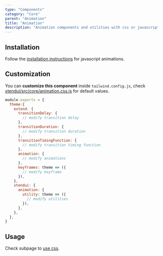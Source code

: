 ```yaml
---
type: "Components"
category: "Core"
parent: "Animation"
title: "Animation"
description: "Animation components and utilities with css or javascript transitions/animations."
---
```


## Installation

Follow the [installation instructions](/introduction/getting-started/setup#javascript) for javascript animations.

## Customization

You can **customize this component** inside `tailwind.config.js`, check [xtendui/src/core/animation.css.js](https://github.com/minimit/xtendui/blob/beta/src/core/animation.css.js) for default values.

```jsx
module.exports = {
  theme:{
    extend: {
      transitionDelay: {
        // modify transition delay
      },
      transitionDuration: {
        // modify transition duration
      },
      transitionTimingFunction: {
        // modify transition timing function
      },
      animation: {
        // modify animations
      },
      keyframes: theme => ({
        // modify keyframe
      }),
    },
    xtendui: {
      animation: {
        utility: theme => ({
          // modify utilities
        }),
      },
    },
  },
}
```

## Usage

Check subpage to [use css](/components/core/animation/css).
